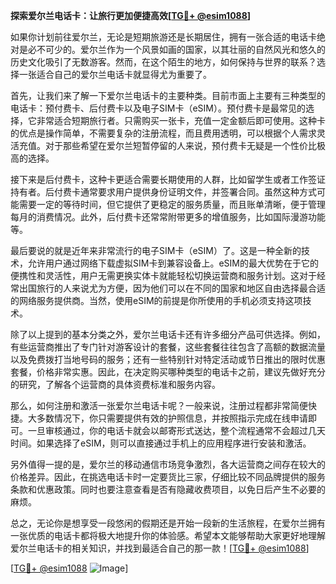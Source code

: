 **探索爱尔兰电话卡：让旅行更加便捷高效[[TG💪+ @esim1088](https://t.me/s/esim1088)]**

如果你计划前往爱尔兰，无论是短期旅游还是长期居住，拥有一张合适的电话卡绝对是必不可少的。爱尔兰作为一个风景如画的国家，以其壮丽的自然风光和悠久的历史文化吸引了无数游客。然而，在这个陌生的地方，如何保持与世界的联系？选择一张适合自己的爱尔兰电话卡就显得尤为重要了。

首先，让我们来了解一下爱尔兰电话卡的主要种类。目前市面上主要有三种类型的电话卡：预付费卡、后付费卡以及电子SIM卡（eSIM）。预付费卡是最常见的选择，它非常适合短期旅行者。只需购买一张卡，充值一定金额后即可使用。这种卡的优点是操作简单，不需要复杂的注册流程，而且费用透明，可以根据个人需求灵活充值。对于那些希望在爱尔兰短暂停留的人来说，预付费卡无疑是一个性价比极高的选择。

接下来是后付费卡，这种卡更适合需要长期使用的人群，比如留学生或者工作签证持有者。后付费卡通常要求用户提供身份证明文件，并签署合同。虽然这种方式可能需要一定的等待时间，但它提供了更稳定的服务质量，而且账单清晰，便于管理每月的消费情况。此外，后付费卡还常常附带更多的增值服务，比如国际漫游功能等。

最后要说的就是近年来非常流行的电子SIM卡（eSIM）了。这是一种全新的技术，允许用户通过网络下载虚拟SIM卡到兼容设备上。eSIM的最大优势在于它的便携性和灵活性，用户无需更换实体卡就能轻松切换运营商和服务计划。这对于经常出国旅行的人来说尤为方便，因为他们可以在不同的国家和地区自由选择最合适的网络服务提供商。当然，使用eSIM的前提是你所使用的手机必须支持这项技术。

除了以上提到的基本分类之外，爱尔兰电话卡还有许多细分产品可供选择。例如，有些运营商推出了专门针对游客设计的套餐，这些套餐往往包含了高额的数据流量以及免费拨打当地号码的服务；还有一些特别针对特定活动或节日推出的限时优惠套餐，价格非常实惠。因此，在决定购买哪种类型的电话卡之前，建议先做好充分的研究，了解各个运营商的具体资费标准和服务内容。

那么，如何注册和激活一张爱尔兰电话卡呢？一般来说，注册过程都非常简便快捷。大多数情况下，你只需要提供有效的护照信息，并按照指示完成在线申请即可。一旦审核通过，你的电话卡就会以邮寄形式送达，整个流程通常不会超过几天时间。如果选择了eSIM，则可以直接通过手机上的应用程序进行安装和激活。

另外值得一提的是，爱尔兰的移动通信市场竞争激烈，各大运营商之间存在较大的价格差异。因此，在挑选电话卡时一定要货比三家，仔细比较不同品牌提供的服务条款和优惠政策。同时也要注意查看是否有隐藏收费项目，以免日后产生不必要的麻烦。

总之，无论你是想享受一段悠闲的假期还是开始一段新的生活旅程，在爱尔兰拥有一张优质的电话卡都将极大地提升你的体验感。希望本文能够帮助大家更好地理解爱尔兰电话卡的相关知识，并找到最适合自己的那一款！[[TG💪+ @esim1088](https://t.me/s/esim1088)]

[[TG💪+ @esim1088](https://t.me/s/esim1088) ![Image](https://i.postimg.cc/4NQfJmqS/Snipaste-2025-05-13-00-14-12.png)]